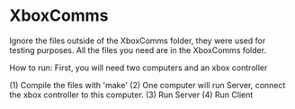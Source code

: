 # XboxComms

Ignore the files outside of the XboxComms folder, they were used for
testing purposes. All the files you need are in the XboxComms folder.

How to run:
First, you will need two computers and an xbox controller

(1) Compile the files with 'make'
(2) One computer will run Server, connect the xbox controller to this
	computer.
(3) Run Server
(4) Run Client
